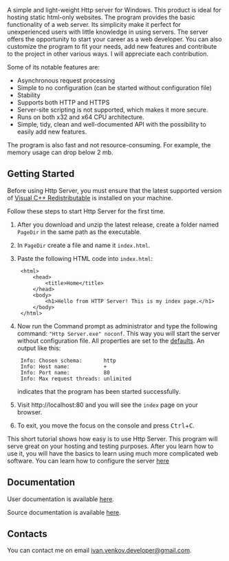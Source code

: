 A simple and light-weight Http server for Windows. This product is ideal for hosting static html-only websites. The program provides the basic functionality of a web server. Its simplicity make it perfect for unexperienced users with little knowledge in using servers. The server offers the opportunity to start your career as a web developer. You can also customize the program to fit your needs, add new features and contribute to the project in other various ways. I will appreciate each contribution.

Some of its notable features are:

- Asynchronous request processing
- Simple to no configuration (can be started without configuration file)
- Stability
- Supports both HTTP and HTTPS
- Server-site scripting is not supported, which makes it more secure.
- Runs on both x32 and x64 CPU architecture.
- Simple, tidy, clean and well-documented API with the possibility to easily add new features.

The program is also fast and not resource-consuming. For example, the memory usage can drop below 2 mb.

## Getting Started
Before using Http Server, you must ensure that the latest supported version of [Visual C++ Redistributable](https://learn.microsoft.com/en-US/cpp/windows/latest-supported-vc-redist?view=msvc-170) is installed on your machine.

Follow these steps to start Http Server for the first time.

1. After you download and unzip the latest release, create a folder named `PageDir` in the same path as the executable.
2. In `PageDir` create a file and name it `index.html`.
3. Paste the following HTML code into `index.html`:

        <html>
            <head>
                <title>Home</title>
            </head>
            <body>
                <h1>Hello from HTTP Server! This is my index page.</h1>
            </body>
        </html>

4. Now run the Command prompt as administrator and type the following command: `"Http Server.exe" noconf`. This way you will start the server without configuration file. 
All properties are set to the [defaults](docs/user/configuration.md#default-property-values). 
An output like this:

        Info: Chosen schema:       http
        Info: Host name:           +
        Info: Port name:           80
        Info: Max request threads: unlimited

    indicates that the program has been started successfully.
5. Visit http://localhost:80 and you will see the `index` page on your browser.
6. To exit, you move the focus on the console and press <kbd>Ctrl</kbd>+<kbd>C</kbd>.

This short tutorial shows how easy is to use Http Server. This program will serve great on your hosting and testing purposes. After you learn how to use it, you will have the basics to learn using much more complicated web software.
You can learn how to configure the server [here](docs/user/configuration.md)

## Documentation

User documentation is available [here](docs/user).

Source documentation is available [here](docs/source).

## Contacts
You can contact me on email <ivan.venkov.developer@gmail.com>.
